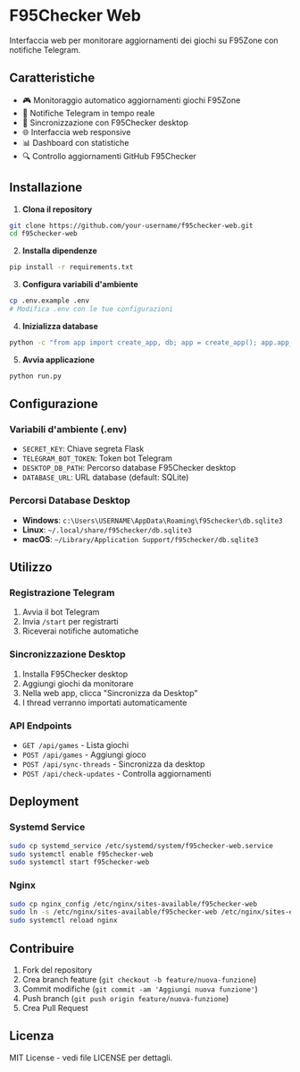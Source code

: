 # F95Checker Web

Interfaccia web per monitorare aggiornamenti dei giochi su F95Zone con notifiche Telegram.

## Caratteristiche

- 🎮 Monitoraggio automatico aggiornamenti giochi F95Zone
- 📱 Notifiche Telegram in tempo reale
- 🔄 Sincronizzazione con F95Checker desktop
- 🌐 Interfaccia web responsive
- 📊 Dashboard con statistiche
- 🔍 Controllo aggiornamenti GitHub F95Checker

## Installazione

1. **Clona il repository**
```bash
git clone https://github.com/your-username/f95checker-web.git
cd f95checker-web
```

2. **Installa dipendenze**
```bash
pip install -r requirements.txt
```

3. **Configura variabili d'ambiente**
```bash
cp .env.example .env
# Modifica .env con le tue configurazioni
```

4. **Inizializza database**
```bash
python -c "from app import create_app, db; app = create_app(); app.app_context().push(); db.create_all()"
```

5. **Avvia applicazione**
```bash
python run.py
```

## Configurazione

### Variabili d'ambiente (.env)

- `SECRET_KEY`: Chiave segreta Flask
- `TELEGRAM_BOT_TOKEN`: Token bot Telegram
- `DESKTOP_DB_PATH`: Percorso database F95Checker desktop
- `DATABASE_URL`: URL database (default: SQLite)

### Percorsi Database Desktop

- **Windows**: `c:\Users\USERNAME\AppData\Roaming\f95checker\db.sqlite3`
- **Linux**: `~/.local/share/f95checker/db.sqlite3`
- **macOS**: `~/Library/Application Support/f95checker/db.sqlite3`

## Utilizzo

### Registrazione Telegram

1. Avvia il bot Telegram
2. Invia `/start` per registrarti
3. Riceverai notifiche automatiche

### Sincronizzazione Desktop

1. Installa F95Checker desktop
2. Aggiungi giochi da monitorare
3. Nella web app, clicca "Sincronizza da Desktop"
4. I thread verranno importati automaticamente

### API Endpoints

- `GET /api/games` - Lista giochi
- `POST /api/games` - Aggiungi gioco
- `POST /api/sync-threads` - Sincronizza da desktop
- `POST /api/check-updates` - Controlla aggiornamenti

## Deployment

### Systemd Service

```bash
sudo cp systemd_service /etc/systemd/system/f95checker-web.service
sudo systemctl enable f95checker-web
sudo systemctl start f95checker-web
```

### Nginx

```bash
sudo cp nginx_config /etc/nginx/sites-available/f95checker-web
sudo ln -s /etc/nginx/sites-available/f95checker-web /etc/nginx/sites-enabled/
sudo systemctl reload nginx
```

## Contribuire

1. Fork del repository
2. Crea branch feature (`git checkout -b feature/nuova-funzione`)
3. Commit modifiche (`git commit -am 'Aggiungi nuova funzione'`)
4. Push branch (`git push origin feature/nuova-funzione`)
5. Crea Pull Request

## Licenza

MIT License - vedi file LICENSE per dettagli.